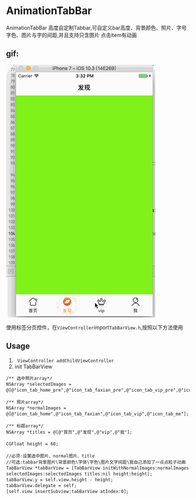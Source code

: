 # AnimationTabBar

AnimationTabBar 高度自定制Tabbar,可自定义bar高度、背景颜色、照片、字号字色、图片与字的间距,并且支持只含图片 点击item有动画


<p><p>


## gif:

![img](https://github.com/carrot1994/AnimationTabBar/blob/master/AnimationTabBar.gif) 

使用标签分页控件，在`ViewController`import`TabBarView.h`,按照以下方法使用
## Usage


1. `` ViewController addChildViewController``
2.  init TabBarView 

```
/** 选中照片array*/
NSArray *selectedImages = @[@"icon_tab_home_pre",@"icon_tab_faxian_pre",@"icon_tab_vip_pre",@"icon_tab_me_pre"];

/** 照片array*/
NSArray *normalImages = @[@"icon_tab_home",@"icon_tab_faxian",@"icon_tab_vip",@"icon_tab_me"];

/** 标题array*/
NSArray *titles = @[@"首页",@"发现",@"vip",@"我"];

CGFloat height = 60;

//必须:设置选中图片、normal图片、title
//可选:tabbar背景图片\背景颜色\字体\字色\图片文字间距\我自己添加了一点点粒子动画
TabBarView *tabBarView = [TabBarView initWithNormalImages:normalImages selectedImages:selectedImages titles:nil height:height];
tabBarView.y = self.view.height - height;
tabBarView.delegate = self;
[self.view insertSubview:tabBarView atIndex:0];


```



<p><p>



